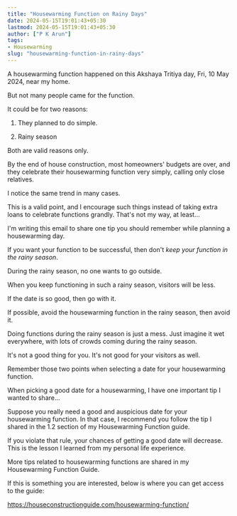 ```yaml
---
title: "Housewarming Function on Rainy Days"
date: 2024-05-15T19:01:43+05:30
lastmod: 2024-05-15T19:01:43+05:30
author: ["P K Arun"]
tags: 
- Housewarming
slug: "housewarming-function-in-rainy-days"
---
```


A housewarming function happened on this Akshaya Tritiya day, Fri, 10 May 2024, near my home.

But not many people came for the function.

It could be for two reasons:

1) They planned to do simple.

2) Rainy season

Both are valid reasons only.

By the end of house construction, most homeowners' budgets are over, and they celebrate their housewarming function very simply, calling only close relatives.

I notice the same trend in many cases. 

This is a valid point, and I encourage such things instead of taking extra loans to celebrate functions grandly. That's not my way, at least...

I'm writing this email to share one tip you should remember while planning a housewarming day.

If you want your function to be successful, then don't *keep your function in the rainy season*.

During the rainy season, no one wants to go outside.

When you keep functioning in such a rainy season, visitors will be less.

If the date is so good, then go with it.

If possible, avoid the housewarming function in the rainy season, then avoid it.

Doing functions during the rainy season is just a mess. Just imagine it wet everywhere, with lots of crowds coming during the rainy season.

It's not a good thing for you. It's not good for your visitors as well.

Remember those two points when selecting a date for your housewarming function.

When picking a good date for a housewarming, I have one important tip I wanted to share...

Suppose you really need a good and auspicious date for your housewarming function. In that case, I recommend you follow the tip I shared in the 1.2 section of my Housewarming Function guide.

If you violate that rule, your chances of getting a good date will decrease. This is the lesson I learned from my personal life experience.

More tips related to housewarming functions are shared in my Housewarming Function Guide. 

If this is something you are interested, below is where you can get access to the guide:

https://houseconstructionguide.com/housewarming-function/

  
